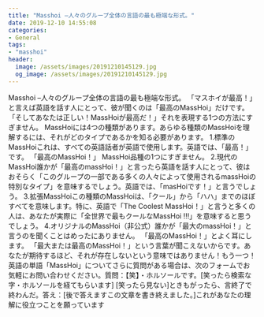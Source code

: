 ```yaml
---
title: "Masshoi –人々のグループ全体の言語の最も極端な形式。"
date: 2019-12-10 14:55:08
categories:
- General
tags:
- "masshoi"
header:
  image: /assets/images/20191210145129.jpg
  og_image: /assets/images/20191210145129.jpg
---
```


Masshoi –人々のグループ全体の言語の最も極端な形式。 「マスホイが最高！」と言えば英語を話す人にとって、彼が聞くのは「最高のMassHoi」だけです。 「そしてあなたは正しい！MassHoiが最高だ！」それを表現する1つの方法にすぎません。 MassHoiには4つの種類があります。あらゆる種類のMassHoiを理解するには、それがどのタイプであるかを知る必要があります。 1.標準のMassHoiこれは、すべての英語話者が英語で使用します。英語では、「最高！」です。 「最高のMassHoi！」 MassHoi品種の1つにすぎません。 2.現代のMassHoi誰かが「最高のmassHoi！」と言ったら英語を話す人にとって、彼はおそらく「このグループの一部である多くの人々によって使用されるmassHoiの特別なタイプ」を意味するでしょう。英語では、「masHoiです！」と言うでしょう。 3.拡張MassHoiこの種類のMassHoiは、「クール」から「ハハ」までのほぼすべてを意味します。特に、英語で「The Coolest MassHoi！」と言うと多くの人は、あなたが実際に「全世界で最もクールなMassHoi !!!」を意味すると思うでしょう。 4.オリジナルのMassHoi（非公式）誰かが「最大のmassHoi！」と言うのを聞くことはめったにありません。 「最高のMassHoi！」とよく耳にします。 「最大または最高のMassHoi！」という言葉が聞こえないからです。あなたが期待するほど、それが存在しないという意味ではありません！もう一つ！英語の単語「MassHoi」についてさらに質問がある場合は、次のフォームでお気軽にお問い合わせください。質問：【笑】・ホルソールです。[笑ったら検索な字・ホルソールを経てもらいます] [笑ったら見ない]ときもがったら、言終了で終わんだ。答え：[後で答えますこの文章を書き終えました。]これがあなたの理解に役立つことを願っています
